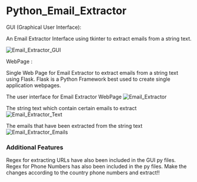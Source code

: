# Python_Email_Extractor

GUI (Graphical User Interface):


An Email Extractor Interface using tkinter to extract emails from a string text. 


![Email_Extractor_GUI](https://user-images.githubusercontent.com/41074452/154833158-675f2405-0de8-4d4a-9857-95b692eb2767.PNG)


WebPage :

Single Web Page for Email Extractor to extract emails from a string text using Flask.
Flask is a Python Framework best used to create single application webpages.

The user interface for Email Extractor WebPage
![Email_Extractor](https://user-images.githubusercontent.com/41074452/154833231-4c434379-1282-432d-b341-1b431a19700c.png)


The string text which contain certain emails to extract
![Email_Extractor_Text](https://user-images.githubusercontent.com/41074452/154833234-9e659380-4317-4e1f-88f4-8eda804d5200.png)


The emails that have been extracted from the string text
![Email_Extractor_Emails](https://user-images.githubusercontent.com/41074452/154833233-8f08c0b1-1cfc-43b2-b75c-872b76afc536.png)


### Additional Features
Regex for extracting URLs have also been included in the GUI py files.
Regex for Phone Numbers has also been included in the py files. Make the changes according to the country phone numbers and extract!!
